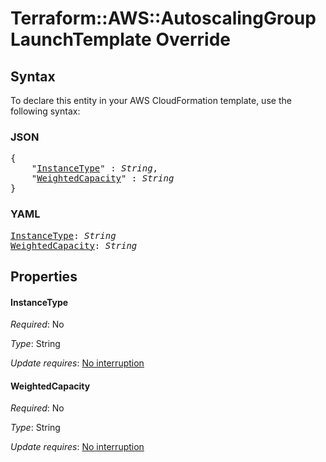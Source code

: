 # Terraform::AWS::AutoscalingGroup LaunchTemplate Override

## Syntax

To declare this entity in your AWS CloudFormation template, use the following syntax:

### JSON

<pre>
{
    "<a href="#instancetype" title="InstanceType">InstanceType</a>" : <i>String</i>,
    "<a href="#weightedcapacity" title="WeightedCapacity">WeightedCapacity</a>" : <i>String</i>
}
</pre>

### YAML

<pre>
<a href="#instancetype" title="InstanceType">InstanceType</a>: <i>String</i>
<a href="#weightedcapacity" title="WeightedCapacity">WeightedCapacity</a>: <i>String</i>
</pre>

## Properties

#### InstanceType

_Required_: No

_Type_: String

_Update requires_: [No interruption](https://docs.aws.amazon.com/AWSCloudFormation/latest/UserGuide/using-cfn-updating-stacks-update-behaviors.html#update-no-interrupt)

#### WeightedCapacity

_Required_: No

_Type_: String

_Update requires_: [No interruption](https://docs.aws.amazon.com/AWSCloudFormation/latest/UserGuide/using-cfn-updating-stacks-update-behaviors.html#update-no-interrupt)


